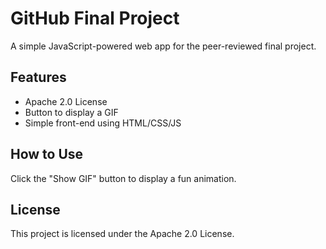 # GitHub Final Project

A simple JavaScript-powered web app for the peer-reviewed final project.

## Features
- Apache 2.0 License
- Button to display a GIF
- Simple front-end using HTML/CSS/JS

## How to Use
Click the "Show GIF" button to display a fun animation.

## License
This project is licensed under the Apache 2.0 License.
